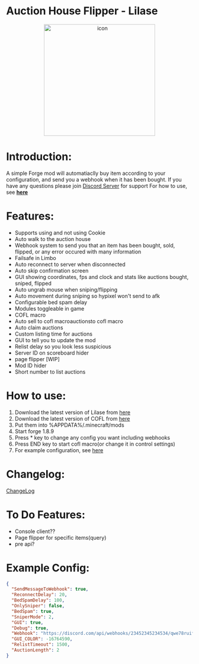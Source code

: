 <h1> Auction House Flipper - Lilase</h1>
<div style="text-align: center;">
<img align="center" src="https://cdn.discordapp.com/attachments/842014909264953354/1082373275038003210/lilase.png" width="300" alt="icon"/>
</div>

# Introduction:
A simple Forge mod will automatiaclly buy item according to your configuration, and send you a webhook when it has been bought.
If you have any questions please join [Discord Server](https://night0721.me/discord) for support
For how to use, see **[here](https://github.com/night0721/lilase#how-to-use)**

# Features:
- Supports using and not using Cookie
- Auto walk to the auction house
- Webhook system to send you that an item has been bought, sold, flipped, or any error occured with many information
- Failsafe in Limbo
- Auto reconnect to server when disconnected
- Auto skip confirmation screen
- GUI showing coordinates, fps and clock and stats like auctions bought, sniped, flipped
- Auto ungrab mouse when sniping/flipping
- Auto movement during sniping so hypixel won't send to afk
- Configurable bed spam delay
- Modules toggleable in game
- COFL macro
- Auto sell to cofl macroauctionsto cofl macro
- Auto claim auctions
- Custom listing time for auctions
- GUI to tell you to update the mod
- Relist delay so you look less suspicious
- Server ID on scoreboard hider
- page flipper [WIP]
- Mod ID hider
- Short number to list auctions

# How to use:
1. Download the latest version of Lilase from [here](https://github.com/night0721/Lilase/releases)
2. Download the latest version of COFL from [here]([https://github.com/night0721/Lilase/releases](https://github.com/Coflnet/SkyblockMod/releases/latest))
3. Put them into %APPDATA%/.minecraft/mods
4. Start forge 1.8.9
5. Press * key to change any config you want including webhooks
6. Press END key to start cofl macro(or change it in control settings)
10. For example configuration, see [here](https://github.com/night0721/Lilase#example-config)

# Changelog:
[ChangeLog](https://github.com/night0721/Lilase/blob/master/.github/CHANGELOG.md)
     
# To Do Features:
- Console client??
- Page flipper for specific items(query)
- pre api?

# Example Config:
```json
{
  "SendMessageToWebhook": true,
  "ReconnectDelay": 20,
  "BedSpamDelay": 100,
  "OnlySniper": false,
  "BedSpam": true,
  "SniperMode": 2,
  "GUI": true,
  "Debug": true,
  "Webhook": "https://discord.com/api/webhooks/23452345234534/qwe78ruifahsdfauserq8734qewuiasfdhasdoifasdfADSFASDF",
  "GUI_COLOR": -16764590,
  "RelistTimeout": 1500,
  "AuctionLength": 2
}

```
